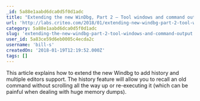 ```yaml
---
_id: 5a88e1aabd6dca0d5f0d1adc
title: "Extending the new WinDbg, Part 2 – Tool windows and command output"
url: 'http://labs.criteo.com/2018/01/extending-new-windbg-part-2-tool-windows-command-output/'
category: 5a88e1aabd6dca0d5f0d1adc
slug: 'extending-the-new-windbg-part-2-tool-windows-and-command-output'
user_id: 5a83ce59d6eb0005c4ecda2c
username: 'bill-s'
createdOn: '2018-01-19T12:19:52.000Z'
tags: []
---
```


This article explains how to extend the new Windbg to add history and multiple editors support. The history feature will allow you to recall an old command without scrolling all the way up or re-executing it (which can be painful when dealing with huge memory dumps).


